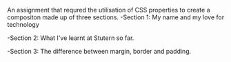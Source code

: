 An assignment that requred the utilisation of CSS properties to create a compositon made up of three sections.
-Section 1:
My name and my love for technology

-Section 2:
What I've learnt at Stutern so far.

-Section 3:
The difference between margin, border and padding.